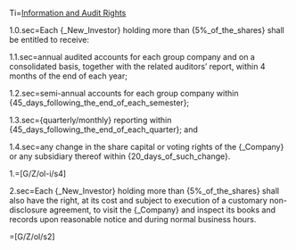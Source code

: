 Ti=<a href="https://thegalionproject.com/term-sheet#part-information-audit">Information and Audit Rights</a>


1.0.sec=Each {_New_Investor} holding more than {5%_of_the_shares} shall be entitled to receive:

1.1.sec=annual audited accounts for each group company and on a consolidated basis, together with the related auditors’ report, within 4 months of the end of each year;

1.2.sec=semi-annual accounts for each group company within {45_days_following_the_end_of_each_semester};

1.3.sec={quarterly/monthly} reporting within {45_days_following_the_end_of_each_quarter}; and

1.4.sec=any change in the share capital or voting rights of the {_Company} or any subsidiary thereof within {20_days_of_such_change}.

1.=[G/Z/ol-i/s4]

2.sec=Each {_New_Investor} holding more than {5%_of_the_shares} shall also have the right, at its cost and subject to execution of a customary non-disclosure agreement, to visit the {_Company} and inspect its books and records upon reasonable notice and during normal business hours.

=[G/Z/ol/s2]

